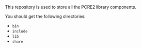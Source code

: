 This repository is used to store all the PCRE2 library components.

You should get the following directories:
* `bin`
* `include`
* `lib`
* `share`
